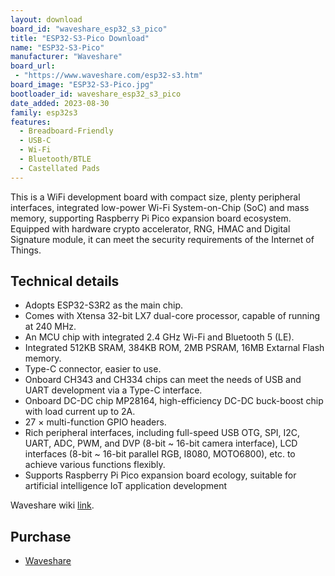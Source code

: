 ```yaml
---
layout: download
board_id: "waveshare_esp32_s3_pico"
title: "ESP32-S3-Pico Download"
name: "ESP32-S3-Pico"
manufacturer: "Waveshare"
board_url:
 - "https://www.waveshare.com/esp32-s3.htm"
board_image: "ESP32-S3-Pico.jpg"
bootloader_id: waveshare_esp32_s3_pico
date_added: 2023-08-30
family: esp32s3
features:
  - Breadboard-Friendly
  - USB-C
  - Wi-Fi
  - Bluetooth/BTLE
  - Castellated Pads
---
```


This is a WiFi development board with compact size, plenty peripheral interfaces, integrated low-power Wi-Fi System-on-Chip (SoC) and mass memory, supporting Raspberry Pi Pico expansion board ecosystem.
Equipped with hardware crypto accelerator, RNG, HMAC and Digital Signature module, it can meet the security requirements of the Internet of Things.

## Technical details

- Adopts ESP32-S3R2 as the main chip.
- Comes with Xtensa 32-bit LX7 dual-core processor, capable of running at 240 MHz.
- An MCU chip with integrated 2.4 GHz Wi-Fi and Bluetooth 5 (LE).
- Integrated 512KB SRAM, 384KB ROM, 2MB PSRAM, 16MB Extarnal Flash memory.
- Type-C connector, easier to use.
- Onboard CH343 and CH334 chips can meet the needs of USB and UART development via a Type-C interface.
- Onboard DC-DC chip MP28164, high-efficiency DC-DC buck-boost chip with load current up to 2A.
- 27 × multi-function GPIO headers.
- Rich peripheral interfaces, including full-speed USB OTG, SPI, I2C, UART, ADC, PWM, and DVP (8-bit ~ 16-bit camera interface), LCD interfaces (8-bit ~ 16-bit parallel RGB, I8080, MOTO6800), etc. to achieve various functions flexibly.
- Supports Raspberry Pi Pico expansion board ecology, suitable for artificial intelligence IoT application development

Waveshare wiki [link](https://www.waveshare.com/wiki/ESP32-S3-Pico).

## Purchase
* [Waveshare](https://www.waveshare.com/esp32-s3-pico.htm)


